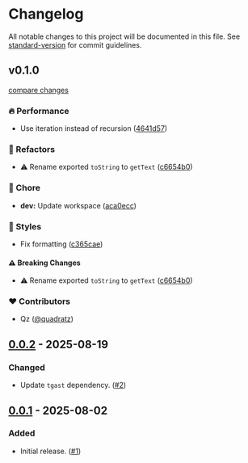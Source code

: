 # Changelog

All notable changes to this project will be documented in this file.
See [standard-version] for commit guidelines.

## v0.1.0

[compare changes](https://github.com/unigramjs/tgast-util-to-string/compare/v0.0.2...v0.1.0)

### 🔥 Performance

- Use iteration instead of recursion ([4641d57](https://github.com/unigramjs/tgast-util-to-string/commit/4641d57))

### 💅 Refactors

- ⚠️  Rename exported `toString` to `getText` ([c6654b0](https://github.com/unigramjs/tgast-util-to-string/commit/c6654b0))

### 🏡 Chore

- **dev:** Update workspace ([aca0ecc](https://github.com/unigramjs/tgast-util-to-string/commit/aca0ecc))

### 🎨 Styles

- Fix formatting ([c365cae](https://github.com/unigramjs/tgast-util-to-string/commit/c365cae))

#### ⚠️ Breaking Changes

- ⚠️  Rename exported `toString` to `getText` ([c6654b0](https://github.com/unigramjs/tgast-util-to-string/commit/c6654b0))

### ❤️ Contributors

- Qz ([@quadratz](https://github.com/quadratz))

## [0.0.2] - 2025-08-19

### Changed

- Update `tgast` dependency. ([#2])

## [0.0.1] - 2025-08-02

### Added

- Initial release. ([#1])

[0.0.2]: https://github.com/unigramjs/tgast-util-to-string/compare/v0.0.1...v0.0.2
[0.0.1]: https://github.com/unigramjs/tgast-util-to-string/releases/tag/v0.0.1
[#2]: https://github.com/unigramjs/tgast-util-to-string/pull/2
[#1]: https://github.com/unigramjs/tgast-util-to-string/pull/1
[standard-version]: https://github.com/conventional-changelog/standard-version
